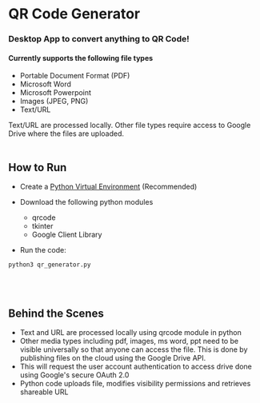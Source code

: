 # QR Code Generator
### Desktop App to convert anything to QR Code!

#### Currently supports the following file types
- Portable Document Format (PDF)
- Microsoft Word
- Microsoft Powerpoint
- Images (JPEG, PNG)
- Text/URL

Text/URL are processed locally.
Other file types require access to Google Drive where the files are uploaded.<br><br>

## How to Run
- Create a [Python Virtual Environment](https://packaging.python.org/guides/installing-using-pip-and-virtual-environments/) (Recommended)
- Download the following python modules
  - qrcode
  - tkinter
  - Google Client Library

- Run the code:
<pre><code>python3 qr_generator.py</code></pre>

<br><br>

## Behind the Scenes
- Text and URL are processed locally using qrcode module in python
- Other media types including pdf, images, ms word, ppt need to be visible universally so that anyone can access the file. This is done by publishing files on the cloud using the Google Drive API. 
- This will request the user account authentication to access drive done using Google's secure OAuth 2.0
- Python code uploads file, modifies visibility permissions and retrieves shareable URL
